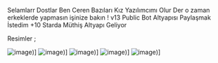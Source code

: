 Selamlarr Dostlar Ben Ceren Bazıları Kız Yazılımcımı Olur Der o zaman erkeklerde yapmasın işinize bakın ! v13 Public Bot Altyapısı Paylaşmak İstedim +10 Starda Müthiş Altyapı Geliyor

Resimler ;

![image](https://media.discordapp.net/attachments/982009622510575699/987580743670722591/unknown.png?width=355&height=103))]
![image](https://media.discordapp.net/attachments/982009622510575699/987581913768263700/unknown.png?width=662&height=137))]
![image](https://media.discordapp.net/attachments/982009622510575699/987583448405405736/unknown.png?width=299&height=105))]
![image](https://media.discordapp.net/attachments/982009622510575699/987491443293687840/unknown.png?width=665&height=218))]
![image](https://media.discordapp.net/attachments/982009622510575699/987492008220299324/unknown.png?width=663&height=170))]
